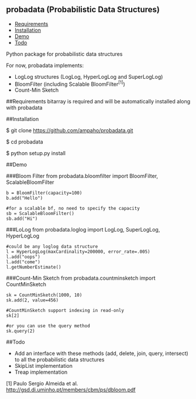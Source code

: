 ## probadata (Probabilistic Data Structures)

* <a href="#requirements">Requirements</a>
* <a href="#installation">Installation</a>
* <a href="#demo">Demo</a>
* <a href="#todo">Todo</a>

Python package for probabilistic data structures


For now, probadata implements:
* LogLog structures (LogLog, HyperLogLog and SuperLogLog)
* BloomFilter (including Scalable BloomFilter<sup>[1]</sup>)
* Count-Min Sketch


##Requirements
bitarray is required and will be automatically installed along with probadata

##Installation 

$ git clone https://github.com/ampaho/probadata.git

$ cd probadata

$ python setup.py install

##Demo

###Bloom Filter
    from probadata.bloomfilter import BloomFilter, ScalableBloomFilter
    
    b = BloomFilter(capacity=100)
    b.add("Hello")
    
    #for a scalable bf, no need to specify the capacity
    sb = ScalableBloomFilter()
    sb.add("Hi")

###LoLog
    from probadata.loglog import LogLog, SuperLogLog, HyperLogLog
    
    #could be any loglog data structure
    l = HyperLogLog(maxCardinality=200000, error_rate=.005)
    l.add("oops")
    l.add("come")
    l.getNumberEstimate()

###Count-Min Sketch
    from probadata.countminsketch import CountMinSketch
    
    sk = CountMinSketch(1000, 10)
    sk.add(2, value=456)
    
    #CountMinSketch support indexing in read-only
    sk[2]
    
    #or you can use the query method
    sk.query(2)
    
    
##Todo

* Add an interface with these methods (add, delete, join, query, intersect) to all the probabilistic data structures
* SkipList implementation
* Treap implementation







[1] Paulo Sergio Almeida et al. http://gsd.di.uminho.pt/members/cbm/ps/dbloom.pdf
